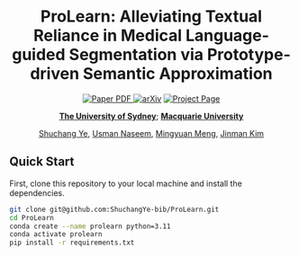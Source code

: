 <div align="center">
<h1>ProLearn: Alleviating Textual Reliance in Medical Language-guided Segmentation via Prototype-driven Semantic Approximation</h1>

<a href="https://arxiv.org/pdf/2507.11055" target="_blank" rel="noopener noreferrer">
  <img src="https://img.shields.io/badge/Paper-ProLearn" alt="Paper PDF">
</a>
<a href="https://arxiv.org/abs/2507.11055"><img src="https://img.shields.io/badge/arXiv-2507.11055-b31b1b.svg" alt="arXiv"></a>
<a href="https://shuchangye-bib.github.io/websites/ProLearn/prolearn.html"><img src="https://img.shields.io/badge/Project_Page-green" alt="Project Page"></a>

**[The University of Sydney](https://www.sydney.edu.au)**; **[Macquarie University](https://www.mq.edu.au)**

[Shuchang Ye](https://shuchangye-bib.github.io), [Usman Naseem](https://researchers.mq.edu.au/en/persons/usman-naseem), [Mingyuan Meng](https://mungomeng.github.io), [Jinman Kim](https://www.sydney.edu.au/engineering/about/our-people/academic-staff/jinman-kim.html)
</div>

## Quick Start

First, clone this repository to your local machine and install the dependencies. 

```bash
git clone git@github.com:ShuchangYe-bib/ProLearn.git
cd ProLearn
conda create --name prolearn python=3.11
conda activate prolearn
pip install -r requirements.txt
```
